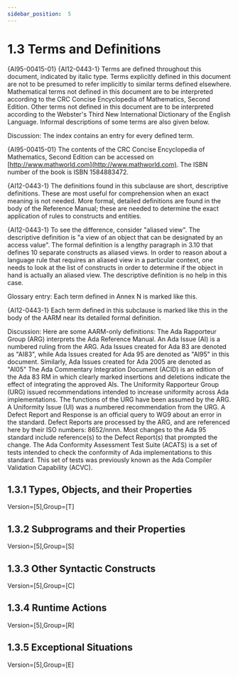 ```yaml
---
sidebar_position:  5
---
```


# 1.3  Terms and Definitions

{AI95-00415-01} {AI12-0443-1} Terms are defined throughout this document, indicated by italic type. Terms explicitly defined in this document are not to be presumed to refer implicitly to similar terms defined elsewhere. Mathematical terms not defined in this document are to be interpreted according to the CRC Concise Encyclopedia of Mathematics, Second Edition. Other terms not defined in this document are to be interpreted according to the Webster's Third New International Dictionary of the English Language. Informal descriptions of some terms are also given below. 

Discussion: The index contains an entry for every defined term.

{AI95-00415-01} The contents of the CRC Concise Encyclopedia of Mathematics, Second Edition can be accessed on [http://www.mathworld.com](http://www.mathworld.com). The ISBN number of the book is ISBN 1584883472.

{AI12-0443-1} The definitions found in this subclause are short, descriptive definitions. These are most useful for comprehension when an exact meaning is not needed. More formal, detailed definitions are found in the body of the Reference Manual; these are needed to determine the exact application of rules to constructs and entities.

{AI12-0443-1} To see the difference, consider "aliased view". The descriptive definition is "a view of an object that can be designated by an access value". The formal definition is a lengthy paragraph in 3.10 that defines 10 separate constructs as aliased views. In order to reason about a language rule that requires an aliased view in a particular context, one needs to look at the list of constructs in order to determine if the object in hand is actually an aliased view. The descriptive definition is no help in this case. 

Glossary entry: Each term defined in Annex N is marked like this. 

{AI12-0443-1} Each term defined in this subclause is marked like this in the body of the AARM near its detailed formal definition. 

Discussion: Here are some AARM-only definitions: The Ada Rapporteur Group (ARG) interprets the Ada Reference Manual. An Ada Issue (AI) is a numbered ruling from the ARG. Ada Issues created for Ada 83 are denoted as "AI83", while Ada Issues created for Ada 95 are denoted as "AI95" in this document. Similarly, Ada Issues created for Ada 2005 are denoted as "AI05" The Ada Commentary Integration Document (ACID) is an edition of the Ada 83 RM in which clearly marked insertions and deletions indicate the effect of integrating the approved AIs. The Uniformity Rapporteur Group (URG) issued recommendations intended to increase uniformity across Ada implementations. The functions of the URG have been assumed by the ARG. A Uniformity Issue (UI) was a numbered recommendation from the URG. A Defect Report and Response is an official query to WG9 about an error in the standard. Defect Reports are processed by the ARG, and are referenced here by their ISO numbers: 8652/nnnn. Most changes to the Ada 95 standard include reference(s) to the Defect Report(s) that prompted the change. The Ada Conformity Assessment Test Suite (ACATS) is a set of tests intended to check the conformity of Ada implementations to this standard. This set of tests was previously known as the Ada Compiler Validation Capability (ACVC). 


## 1.3.1  Types, Objects, and their Properties

Version=[5],Group=[T]


## 1.3.2  Subprograms and their Properties

Version=[5],Group=[S]


## 1.3.3  Other Syntactic Constructs

Version=[5],Group=[C]


## 1.3.4  Runtime Actions

Version=[5],Group=[R]


## 1.3.5  Exceptional Situations

Version=[5],Group=[E]

